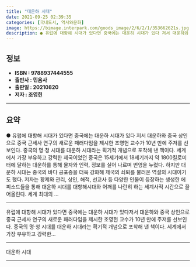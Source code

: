```yaml
---
title: "대운하 시대"
date: 2021-09-25 02:39:35
categories: [국내도서, 역사와문화]
image: https://bimage.interpark.com/goods_image/2/6/2/1/353662621s.jpg
description: ● 유럽에 대항해 시대가 있다면 중국에는 대운하 시대가 있다 저서 대운하와 중국 상인으로 중국 근세사 연구의 새로운 패러다임을 제시한 조영헌 교수가 10년 만에 주저를 선보인다. 중국의 명·청 시대를 대운하 시대라는 획기적 개념으로 포착해 낸 책이다. 세계에서 가장 부유하고 강력한 제
---
```


## **정보**

- **ISBN : 9788937444555**
- **출판사 : 민음사**
- **출판일 : 20210820**
- **저자 : 조영헌**

------



## **요약**

●  유럽에 대항해 시대가 있다면 중국에는 대운하 시대가 있다 저서 대운하와 중국 상인으로 중국 근세사 연구의 새로운 패러다임을 제시한 조영헌 교수가 10년 만에 주저를 선보인다. 중국의 명·청 시대를 대운하 시대라는 획기적 개념으로 포착해 낸 책이다. 세계에서 가장 부유하고 강력한 제국이었던 중국은 15세기에서 18세기까지 약 1800킬로미터에 달하는 대운하를 통해 물자와 인력, 정보를 실어 나르며 번영을 누렸다. 하지만 대운하 시대는 중국의 바다 공포증을 더욱 강화해 제국의 쇠퇴를 불러온 역설의 시대이기도 했다. 저자는 황제와 관리, 상인, 해적, 선교사 등 다양한 인물이 등장하는 생생한 에피소드들을 통해 대운하 시대를 대항해시대와 어깨를 나란히 하는 세계사적 시간으로 끌어올린다. 세계 최대의 ...

------

유럽에 대항해 시대가 있다면 중국에는 대운하 시대가 있다저서 대운하와 중국 상인으로 중국 근세사 연구의 새로운 패러다임을 제시한 조영헌 교수가 10년 만에 주저를 선보인다. 중국의 명·청 시대를 대운하 시대라는 획기적 개념으로 포착해 낸 책이다. 세계에서 가장 부유하고 강력한... 

------


대운하 시대 

------


